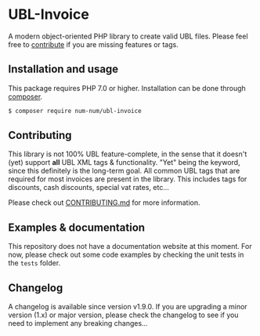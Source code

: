 # UBL-Invoice

A modern object-oriented PHP library to create valid UBL files. Please feel free to [contribute](https://github.com/num-num/ubl-invoice/pulls) if you are missing features or tags.

## Installation and usage

This package requires PHP 7.0 or higher. Installation can be done through [composer](https://www.getcomposer.org).

```sh
$ composer require num-num/ubl-invoice
```

## Contributing

This library is not 100% UBL feature-complete, in the sense that it doesn't (yet) support **all** UBL XML tags & functionality. "Yet" being the keyword, since this definitely is the long-term goal. All common UBL tags that are required for most invoices are present in the library. This includes tags for discounts, cash discounts, special vat rates, etc...

Please check out [CONTRIBUTING.md](CONTRIBUTING.md) for more information.

## Examples & documentation

This repository does not have a documentation website at this moment. For now, please check out some code examples by checking the unit tests in the `tests` folder.

## Changelog

A changelog is available since version v1.9.0. If you are upgrading a minor version (1.x) or major version, please check the changelog to see if you need to implement any breaking changes...

